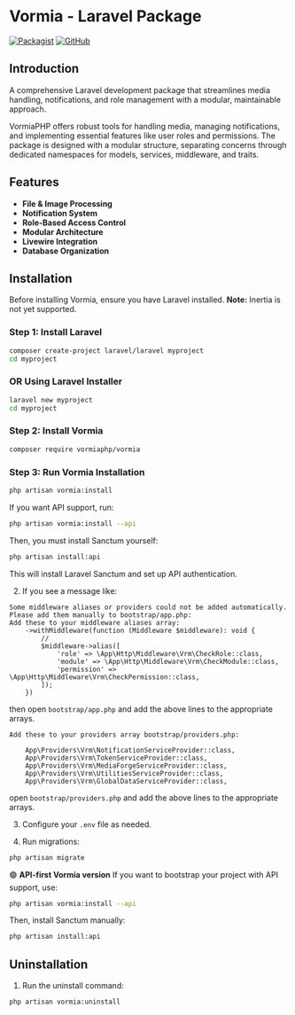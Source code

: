 # Vormia - Laravel Package

[![Packagist](https://img.shields.io/packagist/v/vormiaphp/vormia.svg)](https://packagist.org/packages/vormiaphp/vormia)
[![GitHub](https://img.shields.io/github/stars/vormiaphp/vormia.svg)](https://github.com/vormiaphp/vormia)

## Introduction

A comprehensive Laravel development package that streamlines media handling, notifications, and role management with a modular, maintainable approach.

VormiaPHP offers robust tools for handling media, managing notifications, and implementing essential features like user roles and permissions. The package is designed with a modular structure, separating concerns through dedicated namespaces for models, services, middleware, and traits.

## Features

- **File & Image Processing**
- **Notification System**
- **Role-Based Access Control**
- **Modular Architecture**
- **Livewire Integration**
- **Database Organization**

## Installation

Before installing Vormia, ensure you have Laravel installed. **Note:** Inertia is not yet supported.

### Step 1: Install Laravel

```sh
composer create-project laravel/laravel myproject
cd myproject
```

### OR Using Laravel Installer

```sh
laravel new myproject
cd myproject
```

### Step 2: Install Vormia

```sh
composer require vormiaphp/vormia
```

### Step 3: Run Vormia Installation

```sh
php artisan vormia:install
```

If you want API support, run:

```sh
php artisan vormia:install --api
```

Then, you must install Sanctum yourself:

```sh
php artisan install:api
```

This will install Laravel Sanctum and set up API authentication.

2. If you see a message like:

```
Some middleware aliases or providers could not be added automatically. Please add them manually to bootstrap/app.php:
Add these to your middleware aliases array:
    ->withMiddleware(function (Middleware $middleware): void {
        //
        $middleware->alias([
            'role' => \App\Http\Middleware\Vrm\CheckRole::class,
            'module' => \App\Http\Middleware\Vrm\CheckModule::class,
            'permission' => \App\Http\Middleware\Vrm\CheckPermission::class,
        ]);
    })
```

then open `bootstrap/app.php` and add the above lines to the appropriate arrays.

```
Add these to your providers array bootstrap/providers.php:

    App\Providers\Vrm\NotificationServiceProvider::class,
    App\Providers\Vrm\TokenServiceProvider::class,
    App\Providers\Vrm\MediaForgeServiceProvider::class,
    App\Providers\Vrm\UtilitiesServiceProvider::class,
    App\Providers\Vrm\GlobalDataServiceProvider::class,
```

open `bootstrap/providers.php` and add the above lines to the appropriate arrays.

3. Configure your `.env` file as needed.

4. Run migrations:

```
php artisan migrate
```

🟢 **API-first Vormia version**
If you want to bootstrap your project with API support, use:

```sh
php artisan vormia:install --api
```

Then, install Sanctum manually:

```sh
php artisan install:api
```

## Uninstallation

1. Run the uninstall command:

```
php artisan vormia:uninstall
```
